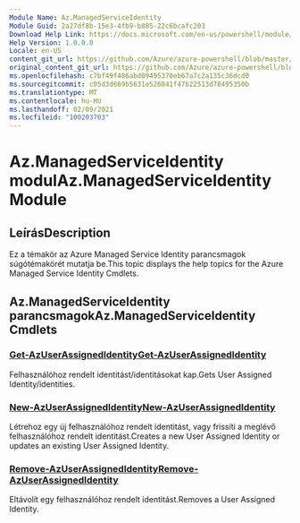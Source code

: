 ```yaml
---
Module Name: Az.ManagedServiceIdentity
Module Guid: 2a27df8b-15e3-4fb9-b885-22c6bcafc203
Download Help Link: https://docs.microsoft.com/en-us/powershell/module/az.managedserviceidentity
Help Version: 1.0.0.0
Locale: en-US
content_git_url: https://github.com/Azure/azure-powershell/blob/master/src/ManagedServiceIdentity/ManagedServiceIdentity/help/Az.ManagedServiceIdentity.md
original_content_git_url: https://github.com/Azure/azure-powershell/blob/master/src/ManagedServiceIdentity/ManagedServiceIdentity/help/Az.ManagedServiceIdentity.md
ms.openlocfilehash: c7bf49f486abd09495370eb67a7c2a135c36dcd0
ms.sourcegitcommit: c05d3d669b5631e526841f47b22513d78495350b
ms.translationtype: MT
ms.contentlocale: hu-HU
ms.lasthandoff: 02/09/2021
ms.locfileid: "100203703"
---
```

# <span data-ttu-id="f223c-101">Az.ManagedServiceIdentity modul</span><span class="sxs-lookup"><span data-stu-id="f223c-101">Az.ManagedServiceIdentity Module</span></span>
## <span data-ttu-id="f223c-102">Leírás</span><span class="sxs-lookup"><span data-stu-id="f223c-102">Description</span></span>
<span data-ttu-id="f223c-103">Ez a témakör az Azure Managed Service Identity parancsmagok súgótémakörét mutatja be.</span><span class="sxs-lookup"><span data-stu-id="f223c-103">This topic displays the help topics for the Azure Managed Service Identity Cmdlets.</span></span>

## <span data-ttu-id="f223c-104">Az.ManagedServiceIdentity parancsmagok</span><span class="sxs-lookup"><span data-stu-id="f223c-104">Az.ManagedServiceIdentity Cmdlets</span></span>
### [<span data-ttu-id="f223c-105">Get-AzUserAssignedIdentity</span><span class="sxs-lookup"><span data-stu-id="f223c-105">Get-AzUserAssignedIdentity</span></span>](Get-AzUserAssignedIdentity.md)
<span data-ttu-id="f223c-106">Felhasználóhoz rendelt identitást/identitásokat kap.</span><span class="sxs-lookup"><span data-stu-id="f223c-106">Gets User Assigned Identity/identities.</span></span>

### [<span data-ttu-id="f223c-107">New-AzUserAssignedIdentity</span><span class="sxs-lookup"><span data-stu-id="f223c-107">New-AzUserAssignedIdentity</span></span>](New-AzUserAssignedIdentity.md)
<span data-ttu-id="f223c-108">Létrehoz egy új felhasználóhoz rendelt identitást, vagy frissíti a meglévő felhasználóhoz rendelt identitást.</span><span class="sxs-lookup"><span data-stu-id="f223c-108">Creates a new User Assigned Identity or updates an existing User Assigned Identity.</span></span>

### [<span data-ttu-id="f223c-109">Remove-AzUserAssignedIdentity</span><span class="sxs-lookup"><span data-stu-id="f223c-109">Remove-AzUserAssignedIdentity</span></span>](Remove-AzUserAssignedIdentity.md)
<span data-ttu-id="f223c-110">Eltávolít egy felhasználóhoz rendelt identitást.</span><span class="sxs-lookup"><span data-stu-id="f223c-110">Removes a User Assigned Identity.</span></span>

